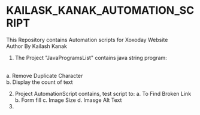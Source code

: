 # KAILASK_KANAK_AUTOMATION_SCRIPT
This Repository contains Automation scripts for Xoxoday Website
<br>
Author By Kailash Kanak
<br>
1.  The Project "JavaProgramsList" contains java string program:
<br>
    a. Remove Duplicate Character
  <br>
    b. Display the count of text

2. Project AutomationScript contains, test script to:
    a. To Find Broken Link
    b. Form fill
    c. Image Size
    d. Imasge Alt Text
4. 


